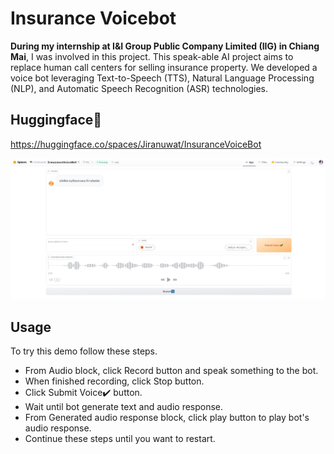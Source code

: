 # Insurance Voicebot

**During my internship at I&I Group Public Company Limited (IIG) in Chiang Mai**, I was involved in this project. This speak-able AI project aims to replace human call centers for selling insurance property. We developed a voice bot leveraging Text-to-Speech (TTS), Natural Language Processing (NLP), and Automatic Speech Recognition (ASR) technologies.

## Huggingface🤗
https://huggingface.co/spaces/Jiranuwat/InsuranceVoiceBot

![HFspace](./HFspace.jpg)

## Usage

To try this demo follow these steps.

- From Audio block, click Record button and speak something to the bot.
- When finished recording, click Stop button.
- Click Submit Voice✔️ button.
- Wait until bot generate text and audio response.
- From Generated audio response block, click play button to play bot's audio response.
- Continue these steps until you want to restart.